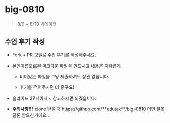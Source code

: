 # big-0810
> 8/9 ~ 8/10 빅데이터

## 수업 후기 작성

* Fork + PR 모델로 수업 후기를 작성해주세요.

* 본인이름으로된 마크다운 파일을 만드시고 내용은 자유롭게

  * 비어있는 파일을 그냥 제출하셔도 상관 없습니다.
  
  * 후기를 적어주시면 더 좋구요!
  
* 슬라이드 27페이지 ~ 참고하시면 되겠습니다.

* **주의사항!!!** clone 받을 때 https://github.com/**edutak**/big-0810 이면 잘못 클론 받으신거에요..
